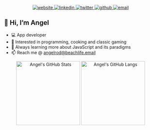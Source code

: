 <p align="center">
  <a href="https://www.angelrod.dev/">
    <img src="https://img.icons8.com/bubbles/64/undefined/domain.png" alt="website">
  </a>
  <a href="https://www.linkedin.com/in/angelrodriguezlead/">
    <img src="https://img.icons8.com/bubbles/64/undefined/linkedin.png" alt="linkedin">
  </a>
  <a href="https://twitter.com/angelrod_eth">
    <img src="https://img.icons8.com/bubbles/64/undefined/twitter-squared.png" alt="twitter">
  </a>
  <a href="https://github.com/angelr1076">
    <img src="https://img.icons8.com/bubbles/64/undefined/github.png" alt="github">
  </a>
  <a href="mailto:angelrod@beachlife.email">
    <img src="https://img.icons8.com/bubbles/64/undefined/email.png" alt="email">
  </a>
</p>
<!-- Icons by icons8.com <https://icons8.com/icons/bubbles> -->

## 👋 Hi, I’m Angel  
- 💻  App developer  
- 👀  Interested in programming, cooking and classic gaming  
- 🌱  Always learning more about JavaScript and its paradigms  
- 📫  Reach me @ angelrod@beachlife.email

<p align="center">
  <img alt="Angel's GitHub Stats" height="210px" src="https://github-readme-stats.vercel.app/api?username=angelr1076&theme=noctis_minimus&hide_border=true&show_icons=true&count_private=true">
  <img alt="Angel's GitHub Langs" height="210px" src="https://github-readme-stats.vercel.app/api/top-langs/?username=angelr1076&theme=noctis_minimus&hide_border=true&show_icons=true&langs_count=7">
</p>

<!---
angelr1076/angelr1076 is a ✨ special ✨ repository because its `README.md` (this file) appears on your GitHub profile.
You can click the Preview link to take a look at your changes.
--->
